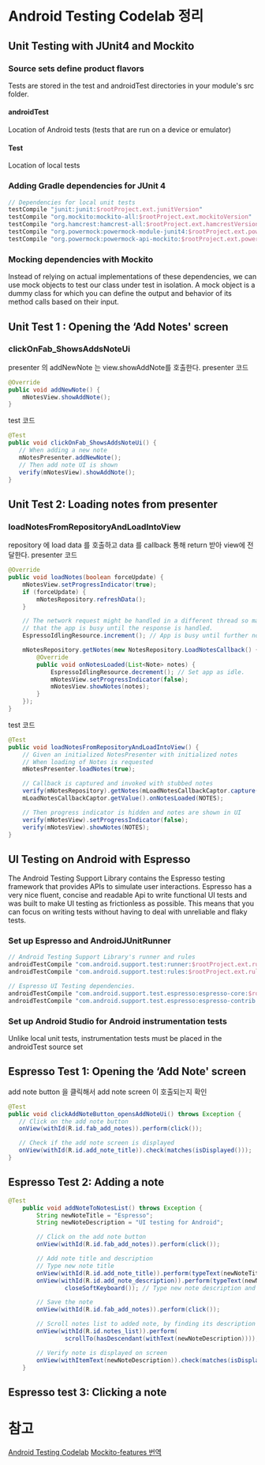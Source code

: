 # Android Testing Codelab 정리
## Unit Testing with JUnit4 and Mockito
### Source sets define product flavors
Tests are stored in the test and androidTest directories in your module's src folder.
#### androidTest
Location of Android tests (tests that are run on a device or emulator)
#### Test
Location of local tests
### Adding Gradle dependencies for JUnit 4
```gradle
// Dependencies for local unit tests
testCompile "junit:junit:$rootProject.ext.junitVersion"
testCompile "org.mockito:mockito-all:$rootProject.ext.mockitoVersion"
testCompile "org.hamcrest:hamcrest-all:$rootProject.ext.hamcrestVersion"
testCompile "org.powermock:powermock-module-junit4:$rootProject.ext.powerMockito"
testCompile "org.powermock:powermock-api-mockito:$rootProject.ext.powerMockito"
```
### Mocking dependencies with Mockito
Instead of relying on actual implementations of these dependencies, we can use mock objects to test our class under test in isolation.
A mock object is a dummy class for which you can define the output and behavior of its method calls based on their input.
## Unit Test 1 : Opening the ‘Add Notes' screen
### clickOnFab_ShowsAddsNoteUi
presenter 의 addNewNote 는 view.showAddNote를 호출한다.
presenter 코드
```java
@Override
public void addNewNote() {
    mNotesView.showAddNote();
}
```
test 코드
```java
@Test
public void clickOnFab_ShowsAddsNoteUi() {
   // When adding a new note
   mNotesPresenter.addNewNote();
   // Then add note UI is shown
   verify(mNotesView).showAddNote();
}
```
## Unit Test 2: Loading notes from presenter
### loadNotesFromRepositoryAndLoadIntoView
repository 에 load data 를 호출하고 data 를 callback 통해 return 받아 view에 전달한다.
presenter 코드
```java
@Override
public void loadNotes(boolean forceUpdate) {
    mNotesView.setProgressIndicator(true);
    if (forceUpdate) {
        mNotesRepository.refreshData();
    }

    // The network request might be handled in a different thread so make sure Espresso knows
    // that the app is busy until the response is handled.
    EspressoIdlingResource.increment(); // App is busy until further notice

    mNotesRepository.getNotes(new NotesRepository.LoadNotesCallback() {
        @Override
        public void onNotesLoaded(List<Note> notes) {
            EspressoIdlingResource.decrement(); // Set app as idle.
            mNotesView.setProgressIndicator(false);
            mNotesView.showNotes(notes);
        }
    });
}
```
test 코드
```java
@Test
public void loadNotesFromRepositoryAndLoadIntoView() {
    // Given an initialized NotesPresenter with initialized notes
    // When loading of Notes is requested
    mNotesPresenter.loadNotes(true);

    // Callback is captured and invoked with stubbed notes
    verify(mNotesRepository).getNotes(mLoadNotesCallbackCaptor.capture());
    mLoadNotesCallbackCaptor.getValue().onNotesLoaded(NOTES);

    // Then progress indicator is hidden and notes are shown in UI
    verify(mNotesView).setProgressIndicator(false);
    verify(mNotesView).showNotes(NOTES);
}
```

## UI Testing on Android with Espresso
The Android Testing Support Library contains the Espresso testing framework that provides APIs to simulate user interactions.
Espresso has a very nice fluent, concise and readable Api to write functional UI tests and was built to make UI testing as frictionless as possible. This means that you can focus on writing tests without having to deal with unreliable and flaky tests.
### Set up Espresso and AndroidJUnitRunner
```gradle
// Android Testing Support Library's runner and rules
androidTestCompile "com.android.support.test:runner:$rootProject.ext.runnerVersion"
androidTestCompile "com.android.support.test:rules:$rootProject.ext.rulesVersion"

// Espresso UI Testing dependencies.
androidTestCompile "com.android.support.test.espresso:espresso-core:$rootProject.ext.espressoVersion"
androidTestCompile "com.android.support.test.espresso:espresso-contrib:$rootProject.ext.espressoVersion"
```
### Set up Android Studio for Android instrumentation tests
Unlike local unit tests, instrumentation tests must be placed in the androidTest source set

## Espresso Test 1: Opening the ‘Add Note' screen
add note button 을 클릭해서 add note screen 이 호출되는지 확인
```java
@Test
public void clickAddNoteButton_opensAddNoteUi() throws Exception {
   // Click on the add note button
   onView(withId(R.id.fab_add_notes)).perform(click());

   // Check if the add note screen is displayed
   onView(withId(R.id.add_note_title)).check(matches(isDisplayed()));
}
```
## Espresso Test 2: Adding a note
```java
@Test
    public void addNoteToNotesList() throws Exception {
        String newNoteTitle = "Espresso";
        String newNoteDescription = "UI testing for Android";

        // Click on the add note button
        onView(withId(R.id.fab_add_notes)).perform(click());

        // Add note title and description
        // Type new note title
        onView(withId(R.id.add_note_title)).perform(typeText(newNoteTitle), closeSoftKeyboard());
        onView(withId(R.id.add_note_description)).perform(typeText(newNoteDescription),
                closeSoftKeyboard()); // Type new note description and close the keyboard

        // Save the note
        onView(withId(R.id.fab_add_notes)).perform(click());

        // Scroll notes list to added note, by finding its description
        onView(withId(R.id.notes_list)).perform(
                scrollTo(hasDescendant(withText(newNoteDescription))));

        // Verify note is displayed on screen
        onView(withItemText(newNoteDescription)).check(matches(isDisplayed()));
    }
```
## Espresso test 3: Clicking a note


# 참고
[Android Testing Codelab](https://codelabs.developers.google.com/codelabs/android-testing/#5)
[Mockito-features 번역](https://github.com/mockito/mockito/wiki/Mockito-features-in-Korean)
